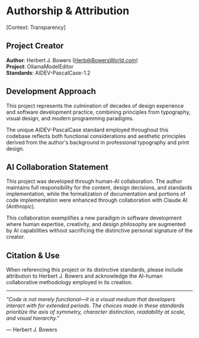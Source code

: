 # Authorship & Attribution
[Context: Transparency]

## Project Creator
**Author**: Herbert J. Bowers (Herb@BowersWorld.com)  
**Project**: OllamaModelEditor  
**Standards**: AIDEV-PascalCase-1.2

## Development Approach
This project represents the culmination of decades of design experience and software development practice, combining principles from typography, visual design, and modern programming paradigms.

The unique AIDEV-PascalCase standard employed throughout this codebase reflects both functional considerations and aesthetic principles derived from the author's background in professional typography and print design.

## AI Collaboration Statement
This project was developed through human-AI collaboration. The author maintains full responsibility for the content, design decisions, and standards implementation, while the formalization of documentation and portions of code implementation were enhanced through collaboration with Claude AI (Anthropic).

This collaboration exemplifies a new paradigm in software development where human expertise, creativity, and design philosophy are augmented by AI capabilities without sacrificing the distinctive personal signature of the creator.

## Citation & Use
When referencing this project or its distinctive standards, please include attribution to Herbert J. Bowers and acknowledge the AI-human collaborative methodology employed in its creation.

---

*"Code is not merely functional—it is a visual medium that developers interact with for extended periods. The choices made in these standards prioritize the axis of symmetry, character distinction, readability at scale, and visual hierarchy."*

— Herbert J. Bowers
